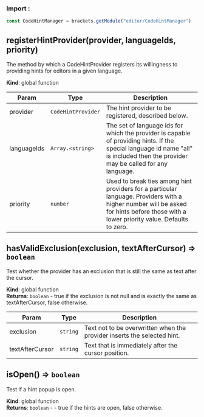 ### Import :
```js
const CodeHintManager = brackets.getModule("editor/CodeHintManager")
```

<a name="registerHintProvider"></a>

## registerHintProvider(provider, languageIds, priority)
The method by which a CodeHintProvider registers its willingness to
providing hints for editors in a given language.

**Kind**: global function  

| Param | Type | Description |
| --- | --- | --- |
| provider | <code>CodeHintProvider</code> | The hint provider to be registered, described below. |
| languageIds | <code>Array.&lt;string&gt;</code> | The set of language ids for which the provider is capable of providing hints. If the special language id name "all" is included then the provider may be called for any language. |
| priority | <code>number</code> | Used to break ties among hint providers for a particular language. Providers with a higher number will be asked for hints before those with a lower priority value. Defaults to zero. |

<a name="hasValidExclusion"></a>

## hasValidExclusion(exclusion, textAfterCursor) ⇒ <code>boolean</code>
Test whether the provider has an exclusion that is still the same as text after the cursor.

**Kind**: global function  
**Returns**: <code>boolean</code> - true if the exclusion is not null and is exactly the same as textAfterCursor,
false otherwise.  

| Param | Type | Description |
| --- | --- | --- |
| exclusion | <code>string</code> | Text not to be overwritten when the provider inserts the selected hint. |
| textAfterCursor | <code>string</code> | Text that is immediately after the cursor position. |

<a name="isOpen"></a>

## isOpen() ⇒ <code>boolean</code>
Test if a hint popup is open.

**Kind**: global function  
**Returns**: <code>boolean</code> - - true if the hints are open, false otherwise.  
